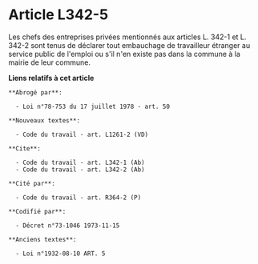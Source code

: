 # Article L342-5

Les chefs des entreprises privées mentionnés aux articles L. 342-1 et L. 342-2 sont tenus de déclarer tout embauchage de
travailleur étranger au service public de l'emploi ou s'il n'en existe pas dans la commune à la mairie de leur commune.

**Liens relatifs à cet article**

	**Abrogé par**:

	  - Loi n°78-753 du 17 juillet 1978 - art. 50

	**Nouveaux textes**:

	  - Code du travail - art. L1261-2 (VD)

	**Cite**:

	  - Code du travail - art. L342-1 (Ab)
	  - Code du travail - art. L342-2 (Ab)

	**Cité par**:

	  - Code du travail - art. R364-2 (P)

	**Codifié par**:

	  - Décret n°73-1046 1973-11-15

	**Anciens textes**:

	  - Loi n°1932-08-10 ART. 5
